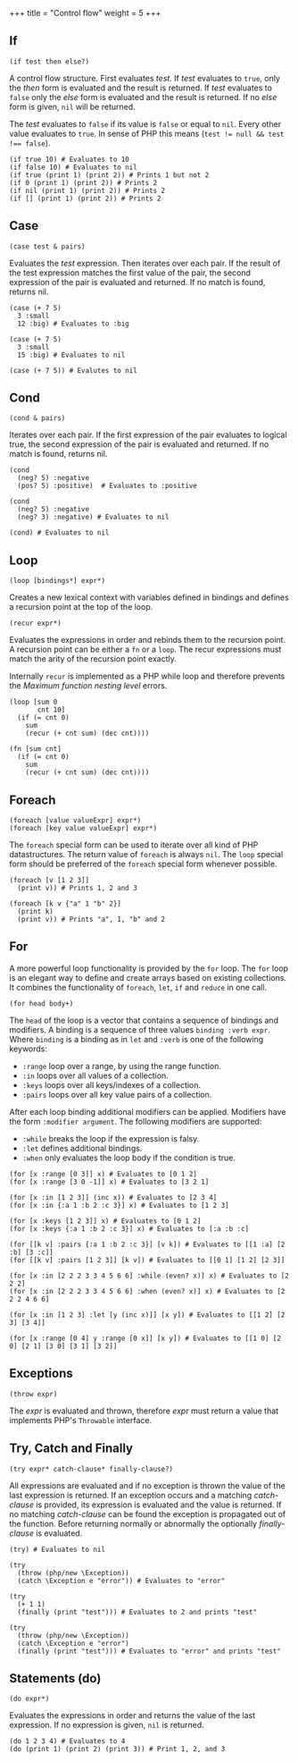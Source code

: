 +++
title = "Control flow"
weight = 5
+++

## If

```phel
(if test then else?)
```

A control flow structure. First evaluates _test_. If _test_ evaluates to `true`, only the _then_ form is evaluated and the result is returned. If _test_ evaluates to `false` only the _else_ form is evaluated and the result is returned. If no _else_ form is given, `nil` will be returned.

The _test_ evaluates to `false` if its value is `false` or equal to `nil`. Every other value evaluates to `true`. In sense of PHP this means (`test != null && test !== false`).

```phel
(if true 10) # Evaluates to 10
(if false 10) # Evaluates to nil
(if true (print 1) (print 2)) # Prints 1 but not 2
(if 0 (print 1) (print 2)) # Prints 2
(if nil (print 1) (print 2)) # Prints 2
(if [] (print 1) (print 2)) # Prints 2
```

## Case

```phel
(case test & pairs)
```

Evaluates the _test_ expression. Then iterates over each pair. If the result of the test expression matches the first value of the pair, the second expression of the pair is evaluated and returned. If no match is found, returns nil.

```phel
(case (+ 7 5)
  3 :small
  12 :big) # Evaluates to :big

(case (+ 7 5)
  3 :small
  15 :big) # Evaluates to nil

(case (+ 7 5)) # Evalutes to nil
```

## Cond

```phel
(cond & pairs)
```

Iterates over each pair. If the first expression of the pair evaluates to logical true, the second expression of the pair is evaluated and returned. If no match is found, returns nil.

```phel
(cond
  (neg? 5) :negative
  (pos? 5) :positive)  # Evaluates to :positive

(cond
  (neg? 5) :negative
  (neg? 3) :negative) # Evaluates to nil

(cond) # Evaluates to nil
```

## Loop

```phel
(loop [bindings*] expr*)
```
Creates a new lexical context with variables defined in bindings and defines a recursion point at the top of the loop.

```phel
(recur expr*)
```
Evaluates the expressions in order and rebinds them to the recursion point. A recursion point can be either a `fn` or a `loop`. The recur expressions must match the arity of the recursion point exactly.

Internally `recur` is implemented as a PHP while loop and therefore prevents the _Maximum function nesting level_ errors.

```phel
(loop [sum 0
       cnt 10]
  (if (= cnt 0)
    sum
    (recur (+ cnt sum) (dec cnt))))

(fn [sum cnt]
  (if (= cnt 0)
    sum
    (recur (+ cnt sum) (dec cnt))))
```

## Foreach

```phel
(foreach [value valueExpr] expr*)
(foreach [key value valueExpr] expr*)
```
The `foreach` special form can be used to iterate over all kind of PHP datastructures. The return value of `foreach` is always `nil`. The `loop` special form should be preferred of the `foreach` special form whenever possible.

```phel
(foreach [v [1 2 3]]
  (print v)) # Prints 1, 2 and 3

(foreach [k v {"a" 1 "b" 2}]
  (print k)
  (print v)) # Prints "a", 1, "b" and 2
```

## For

A more powerful loop functionality is provided by the `for` loop. The `for` loop is an elegant way to define and create arrays based on existing collections. It combines the functionality of `foreach`, `let`, `if` and `reduce` in one call.

```phel
(for head body+)
```

The `head` of the loop is a vector that contains a
sequence of bindings and modifiers. A binding is a sequence of three
values `binding :verb expr`. Where `binding` is a binding as
in `let` and `:verb` is one of the following keywords:

* `:range` loop over a range, by using the range function.
* `:in` loops over all values of a collection.
* `:keys` loops over all keys/indexes of a collection.
* `:pairs` loops over all key value pairs of a collection.

After each loop binding additional modifiers can be applied. Modifiers
have the form `:modifier argument`. The following modifiers are supported:

* `:while` breaks the loop if the expression is falsy.
* `:let` defines additional bindings.
* `:when` only evaluates the loop body if the condition is true.

```phel
(for [x :range [0 3]] x) # Evaluates to [0 1 2]
(for [x :range [3 0 -1]] x) # Evaluates to [3 2 1]

(for [x :in [1 2 3]] (inc x)) # Evaluates to [2 3 4]
(for [x :in {:a 1 :b 2 :c 3}] x) # Evaluates to [1 2 3]

(for [x :keys [1 2 3]] x) # Evaluates to [0 1 2]
(for [x :keys {:a 1 :b 2 :c 3}] x) # Evaluates to [:a :b :c]

(for [[k v] :pairs {:a 1 :b 2 :c 3}] [v k]) # Evaluates to [[1 :a] [2 :b] [3 :c]]
(for [[k v] :pairs [1 2 3]] [k v]) # Evaluates to [[0 1] [1 2] [2 3]]

(for [x :in [2 2 2 3 3 4 5 6 6] :while (even? x)] x) # Evaluates to [2 2 2]
(for [x :in [2 2 2 3 3 4 5 6 6] :when (even? x)] x) # Evaluates to [2 2 2 4 6 6]

(for [x :in [1 2 3] :let [y (inc x)]] [x y]) # Evaluates to [[1 2] [2 3] [3 4]]

(for [x :range [0 4] y :range [0 x]] [x y]) # Evaluates to [[1 0] [2 0] [2 1] [3 0] [3 1] [3 2]]
```

## Exceptions

```phel
(throw expr)
```

The _expr_ is evaluated and thrown, therefore _expr_ must return a value that implements PHP's `Throwable` interface.

## Try, Catch and Finally

```phel
(try expr* catch-clause* finally-clause?)
```

All expressions are evaluated and if no exception is thrown the value of the last expression is returned. If an exception occurs and a matching _catch-clause_ is provided, its expression is evaluated and the value is returned. If no matching _catch-clause_ can be found the exception is propagated out of the function. Before returning normally or abnormally the optionally _finally-clause_ is evaluated.

```phel
(try) # Evaluates to nil

(try
  (throw (php/new \Exception))
  (catch \Exception e "error")) # Evaluates to "error"

(try
  (+ 1 1)
  (finally (print "test"))) # Evaluates to 2 and prints "test"

(try
  (throw (php/new \Exception))
  (catch \Exception e "error")
  (finally (print "test"))) # Evaluates to "error" and prints "test"
```

## Statements (do)

```phel
(do expr*)
```

Evaluates the expressions in order and returns the value of the last expression. If no expression is given, `nil` is returned.

```phel
(do 1 2 3 4) # Evaluates to 4
(do (print 1) (print 2) (print 3)) # Print 1, 2, and 3
```

